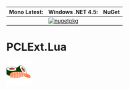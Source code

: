 **Mono Latest:** | **Windows .NET 4.5:** | **NuGet**
------------ | ------------- | -------------
 | | [![nugetpkg](https://img.shields.io/badge/nuget-PCLExt.Lua-orange.svg)](https://www.nuget.org/packages/PCLExt.Lua) 

# PCLExt.Lua

![PCL Extension](https://raw.githubusercontent.com/Aragas/PCLExt.Lua/master/common/sushi_64.png)